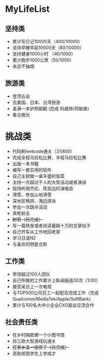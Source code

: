 # MyLifeList
## 坚持类
* 累计写日记10000天（400/10000）
* 坚持早睡早起10000天（80/10000）
* 坚持健身1000小时 （40/1000）
* 累计跑步1000公里（50/1000）
* 永远不抽烟
## 旅游类
* 登顶五岳
* 去美国、日本、台湾旅游
* 盖满一本护照邮戳 (完成 科威特/阿联酋)
* 看北极光

# 挑战类
* 代码刷leetcode通关（31/800）
* 完成全程马拉松比赛、半程马拉松比赛
* 出版一本书籍
* 编写一套实用的软件
* 自己主厨做一桌丰盛的饭菜
* 主持一次超过千人的大型活动或者演讲
* 现场听周杰伦、陈奕迅的演唱会
* 滑雪，参加山地滑雪
* 深水区畅游、海边游泳
* 参加一次跳伞活动
* 真枪射击
* ~~射箭（已完成）~~
* 写一篇转发或者阅读量超十万的文章帖子
* 自己开车从工作地回老家
* 学习日语N2
* 与喜欢的明星合影

## 工作类
* 带领超过100人团队
* 自己所做的工作累计上新闻报道30次（1/30）
* 接受采访上一次电视
* 与TOP500公司员工一起配合完成工作（完成Qualcomm/MediaTek/Apple/SoftBank）
* 累计与100名大中小企业CXO面谈交流合作

## 社会责任类
* 在乡村捐款建一个小图书馆
* 将三款大型游戏玩通关
* ~~在家乡盖一座房子（已完成）~~
* 资助贫困学生上学成才





